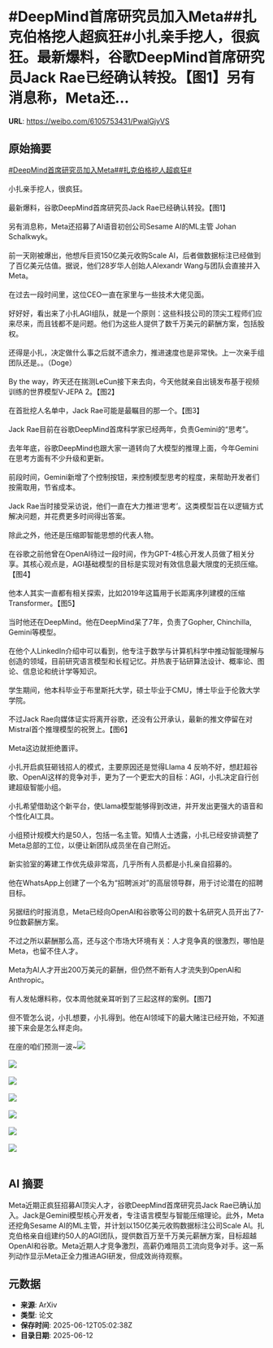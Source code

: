 # #DeepMind首席研究员加入Meta##扎克伯格挖人超疯狂#小扎亲手挖人，很疯狂。最新爆料，谷歌DeepMind首席研究员Jack Rae已经确认转投。【图1】另有消息称，Meta还...

**URL**: https://weibo.com/6105753431/PwalGjyVS

## 原始摘要

<a href="https://m.weibo.cn/search?containerid=231522type%3D1%26t%3D10%26q%3D%23DeepMind%E9%A6%96%E5%B8%AD%E7%A0%94%E7%A9%B6%E5%91%98%E5%8A%A0%E5%85%A5Meta%23&amp;extparam=%23DeepMind%E9%A6%96%E5%B8%AD%E7%A0%94%E7%A9%B6%E5%91%98%E5%8A%A0%E5%85%A5Meta%23" data-hide=""><span class="surl-text">#DeepMind首席研究员加入Meta#</span></a><a href="https://m.weibo.cn/search?containerid=231522type%3D1%26t%3D10%26q%3D%23%E6%89%8E%E5%85%8B%E4%BC%AF%E6%A0%BC%E6%8C%96%E4%BA%BA%E8%B6%85%E7%96%AF%E7%8B%82%23&amp;extparam=%23%E6%89%8E%E5%85%8B%E4%BC%AF%E6%A0%BC%E6%8C%96%E4%BA%BA%E8%B6%85%E7%96%AF%E7%8B%82%23" data-hide=""><span class="surl-text">#扎克伯格挖人超疯狂#</span></a><br><br>小扎亲手挖人，很疯狂。<br><br>最新爆料，谷歌DeepMind首席研究员Jack Rae已经确认转投。【图1】<br><br>另有消息称，Meta还招募了AI语音初创公司Sesame AI的ML主管 Johan Schalkwyk。<br><br>前一天刚被爆出，他想斥巨资150亿美元收购Scale AI，后者做数据标注已经做到了百亿美元估值。据说，他们28岁华人创始人Alexandr Wang与团队会直接并入Meta。<br><br>在过去一段时间里，这位CEO一直在家里与一些技术大佬见面。<br><br>好好好，看出来了小扎AGI组队，就是一个原则：这些科技公司的顶尖工程师们应来尽来，而且钱都不是问题。他们为这些人提供了数千万美元的薪酬方案，包括股权。<br><br>还得是小扎，决定做什么事之后就不遗余力，推进速度也是非常快。上一次亲手组团队还是。。（Doge）<br><br>By the way，昨天还在揣测LeCun接下来去向，今天他就亲自出镜发布基于视频训练的世界模型V-JEPA 2。【图2】<br><br>在首批挖人名单中，Jack Rae可能是最瞩目的那一个。【图3】<br><br>Jack Rae目前在谷歌DeepMind首席科学家已经两年，负责Gemini的“思考”。<br><br>去年年底，谷歌DeepMind也跟大家一道转向了大模型的推理上面，今年Gemini在思考方面有不少升级和更新。<br><br>前段时间，Gemini新增了个控制按钮，来控制模型思考的程度，来帮助开发者们按需取用，节省成本。<br><br>Jack Rae当时接受采访说，他们一直在大力推进‘思考’。这类模型旨在以逻辑方式解决问题，并花费更多时间得出答案。<br><br>除此之外，他还是压缩即智能思想的代表人物。<br><br>在谷歌之前他曾在OpenAI待过一段时间，作为GPT-4核心开发人员做了相关分享。其核心观点是，AGI基础模型的目标是实现对有效信息最大限度的无损压缩。【图4】<br><br>他本人其实一直都有相关探索，比如2019年这篇用于长距离序列建模的压缩Transformer。【图5】<br><br>当时他还在DeepMind。他在DeepMind呆了7年，负责了Gopher, Chinchilla, Gemini等模型。<br><br>在他个人LinkedIn介绍中可以看到，他专注于数学与计算机科学中推动智能理解与创造的领域，目前研究语言模型和长程记忆。并热衷于钻研算法设计、概率论、图论、信息论和统计学等知识。<br><br>学生期间，他本科毕业于布里斯托大学，硕士毕业于CMU，博士毕业于伦敦大学学院。<br><br>不过Jack Rae向媒体证实将离开谷歌，还没有公开承认，最新的推文停留在对Mistral首个推理模型的祝贺上。【图6】<br><br>Meta这边就拒绝置评。<br><br>小扎开启疯狂砸钱招人的模式，主要原因还是觉得LIama 4 反响不好，想赶超谷歌、OpenAI这样的竞争对手，更为了一个更宏大的目标：AGI，小扎决定自行创建超级智能小组。<br><br>小扎希望借助这个新平台，使Llama模型能够得到改进，并开发出更强大的语音和个性化AI工具。<br><br>小组预计规模大约是50人，包括一名主管。知情人士透露，小扎已经安排调整了Meta总部的工位，以便让新团队成员坐在自己附近。<br><br>新实验室的筹建工作优先级非常高，几乎所有人员都是小扎亲自招募的。<br><br>他在WhatsApp上创建了一个名为“招聘派对”的高层领导群，用于讨论潜在的招聘目标。<br><br>另据纽约时报消息，Meta已经向OpenAI和谷歌等公司的数十名研究人员开出了7-9位数薪酬方案。<br><br>不过之所以薪酬那么高，还与这个市场大环境有关：人才竞争真的很激烈，哪怕是Meta，也留不住人才。<br><br>Meta为AI人才开出200万美元的薪酬，但仍然不断有人才流失到OpenAI和Anthropic。<br><br>有人发帖爆料称，仅本周他就亲耳听到了三起这样的案例。【图7】<br><br>但不管怎么说，小扎想要，小扎得到。他在AI领域下的最大赌注已经开始，不知道接下来会是怎么样走向。<br><br>在座的咱们预测一波~<img style="" src="https://tvax3.sinaimg.cn/large/006Fd7o3gy1i2cclurh4nj30b40b4wh8.jpg" referrerpolicy="no-referrer"><br><br><img style="" src="https://tvax3.sinaimg.cn/large/006Fd7o3gy1i2cclx31g4j30zk0jjqiq.jpg" referrerpolicy="no-referrer"><br><br><img style="" src="https://tvax1.sinaimg.cn/large/006Fd7o3gy1i2ccly7nhcj30m80ettcn.jpg" referrerpolicy="no-referrer"><br><br><img style="" src="https://tvax2.sinaimg.cn/large/006Fd7o3gy1i2ccm1jnc2j30zk0sl7hc.jpg" referrerpolicy="no-referrer"><br><br><img style="" src="https://tvax1.sinaimg.cn/large/006Fd7o3gy1i2ccm36qqgj30zk0sa48o.jpg" referrerpolicy="no-referrer"><br><br><img style="" src="https://tvax1.sinaimg.cn/large/006Fd7o3gy1i2ccm4xl3hj30lw0nagu1.jpg" referrerpolicy="no-referrer"><br><br><img style="" src="https://tvax4.sinaimg.cn/large/006Fd7o3gy1i2ccm6z2y0j30l10zkame.jpg" referrerpolicy="no-referrer"><br><br>

## AI 摘要

Meta近期正疯狂招募AI顶尖人才，谷歌DeepMind首席研究员Jack Rae已确认加入。Jack是Gemini模型核心开发者，专注语言模型与智能压缩理论。此外，Meta还挖角Sesame AI的ML主管，并计划以150亿美元收购数据标注公司Scale AI。扎克伯格亲自组建约50人的AGI团队，提供数百万至千万美元薪酬方案，目标超越OpenAI和谷歌。Meta近期人才竞争激烈，高薪仍难阻员工流向竞争对手。这一系列动作显示Meta正全力推进AGI研发，但成效尚待观察。

## 元数据

- **来源**: ArXiv
- **类型**: 论文
- **保存时间**: 2025-06-12T05:02:38Z
- **目录日期**: 2025-06-12
